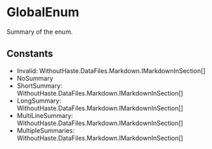 # GlobalEnum

Summary of the enum.

## Constants

* Invalid: WithoutHaste.DataFiles.Markdown.IMarkdownInSection[]  
* NoSummary  
* ShortSummary: WithoutHaste.DataFiles.Markdown.IMarkdownInSection[]  
* LongSummary: WithoutHaste.DataFiles.Markdown.IMarkdownInSection[]  
* MultiLineSummary: WithoutHaste.DataFiles.Markdown.IMarkdownInSection[]  
* MultipleSummaries: WithoutHaste.DataFiles.Markdown.IMarkdownInSection[]  

